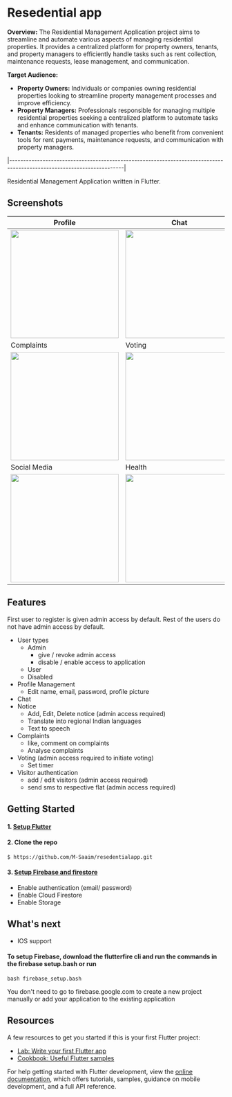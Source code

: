 # Resedential app

**Overview:**
   The Residential Management Application project aims to streamline and automate various aspects of managing residential properties. It provides a centralized platform for property owners, tenants, and property managers to efficiently handle tasks such as rent collection, maintenance requests, lease management, and communication.

**Target Audience:**
   - **Property Owners:** Individuals or companies owning residential properties looking to streamline property management processes and improve efficiency.
   - **Property Managers:** Professionals responsible for managing multiple residential properties seeking a centralized platform to automate tasks and enhance communication with tenants.
   - **Tenants:** Residents of managed properties who benefit from convenient tools for rent payments, maintenance requests, and communication with property managers.


|-----------------------------------------------------------------------------------------------------------------------|

Residential Management Application written in Flutter.

## Screenshots
|Profile  									                    |Chat                                        |Notice                                        |
|-----------------------------------------------|--------------------------------------------|----------------------------------------------|
|<img src='screenshots/profile.gif' width='250'>|<img src='screenshots/chat.gif' width='250'>|<img src='screenshots/notice.gif' width='250'>|
|Complaints								                      |Voting                                      |Contacts                                        |
|<img src='screenshots/complaints.gif' width='250'>|<img src='screenshots/voting.gif' width='250'>|<img src='screenshots/contacts.gif' width='250'>|
|Social Media 									                   |Health                                        |Visitor                                        |
|<img src='screenshots/social.gif' width='250'>    |<img src='screenshots/health.gif' width='250'>|<img src='screenshots/visitor.gif' width='250'>|

## Features
First user to register is given admin access by default. Rest of the users do not have admin access by default.
* User types
  * Admin
    * give / revoke admin access
    * disable / enable access to application
  * User
  * Disabled
* Profile Management
  * Edit name, email, password, profile picture
* Chat
* Notice
  * Add, Edit, Delete notice (admin access required)
  * Translate into regional Indian languages
  * Text to speech
* Complaints
  * like, comment on complaints
  * Analyse complaints
* Voting (admin access required to initiate voting)
  * Set timer
* Visitor authentication
  * add / edit visitors (admin access required)
  * send sms to respective flat (admin access required)

## Getting Started

#### 1. [Setup Flutter](https://flutter.dev/docs/get-started/install)
#### 2. Clone the repo
```
$ https://github.com/M-Saaim/resedentialapp.git
```
#### 3. [Setup Firebase and firestore](https://firebase.google.com/)
* Enable authentication (email/ password)
* Enable Cloud Firestore
* Enable Storage

## What's next
* IOS support

#### To setup Firebase, download the flutterfire cli and run the commands in the firebase setup.bash or run

` bash firebase_setup.bash `

You don't need to go to firebase.google.com to create a new project manually or add your application to the existing application

## Resources 

A few resources to get you started if this is your first Flutter project:

- [Lab: Write your first Flutter app](https://docs.flutter.dev/get-started/codelab)
- [Cookbook: Useful Flutter samples](https://docs.flutter.dev/cookbook)

For help getting started with Flutter development, view the
[online documentation](https://docs.flutter.dev/), which offers tutorials,
samples, guidance on mobile development, and a full API reference.



